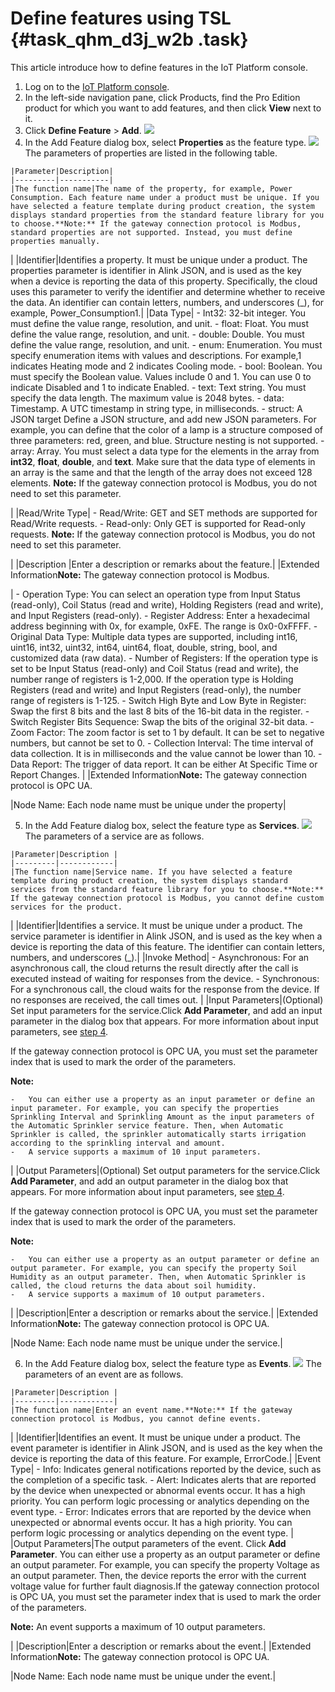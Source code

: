 # Define features using TSL {#task_qhm_d3j_w2b .task}

This article introduce how to define features in the IoT Platform console.

1.  Log on to the [IoT Platform console](http://iot.console.aliyun.com/). 
2.  In the left-side navigation pane, click Products, find the Pro Edition product for which you want to add features, and then click **View** next to it. 
3.  Click **Define Feature** \> **Add**. ![](http://static-aliyun-doc.oss-cn-hangzhou.aliyuncs.com/assets/img/17782/153793219610854_en-US.png) 
4.   In the Add Feature dialog box, select **Properties** as the feature type. ![](http://static-aliyun-doc.oss-cn-hangzhou.aliyuncs.com/assets/img/17782/153793219710855_en-US.png) The parameters of properties are listed in the following table.

    |Parameter|Description|
    |---------|-----------|
    |The function name|The name of the property, for example, Power Consumption. Each feature name under a product must be unique. If you have selected a feature template during product creation, the system displays standard properties from the standard feature library for you to choose.**Note:** If the gateway connection protocol is Modbus, standard properties are not supported. Instead, you must define properties manually.

|
    |Identifier|Identifies a property. It must be unique under a product. The properties parameter is identifier in Alink JSON, and is used as the key when a device is reporting the data of this property. Specifically, the cloud uses this parameter to verify the identifier and determine whether to receive the data. An identifier can contain letters, numbers, and underscores \(\_\), for example, Power\_Consumption1.|
    |Data Type|     -   Int32: 32-bit integer. You must define the value range, resolution, and unit.
    -   float: Float. You must define the value range, resolution, and unit.
    -   double: Double. You must define the value range, resolution, and unit.
    -   enum: Enumeration. You must specify enumeration items with values and descriptions. For example,1 indicates Heating mode and 2 indicates Cooling mode.
    -   bool: Boolean. You must specify the Boolean value. Values include 0 and 1. You can use 0 to indicate Disabled and 1 to indicate Enabled.
    -   text: Text string. You must specify the data length. The maximum value is 2048 bytes.
    -   data: Timestamp. A UTC timestamp in string type, in milliseconds.
    -   struct: A JSON target Define a JSON structure, and add new JSON parameters. For example, you can define that the color of a lamp is a structure composed of three parameters: red, green, and blue. Structure nesting is not supported.
    -   array: Array. You must select a data type for the elements in the array from **int32**, **float**, **double**, and **text**. Make sure that the data type of elements in an array is the same and that the length of the array does not exceed 128 elements.
 **Note:** If the gateway connection protocol is Modbus, you do not need to set this parameter.

 |
    |Read/Write Type|     -   Read/Write: GET and SET methods are supported for Read/Write requests.
    -   Read-only: Only GET is supported for Read-only requests.
 **Note:** If the gateway connection protocol is Modbus, you do not need to set this parameter.

 |
    |Description |Enter a description or remarks about the feature.|
    |Extended Information**Note:** The gateway connection protocol is Modbus.

|     -   Operation Type: You can select an operation type from Input Status \(read-only\), Coil Status \(read and write\), Holding Registers \(read and write\), and Input Registers \(read-only\).
    -   Register Address: Enter a hexadecimal address beginning with 0x, for example, 0xFE. The range is 0x0-0xFFFF.
    -   Original Data Type: Multiple data types are supported, including int16, uint16, int32, uint32, int64, uint64, float, double, string, bool, and customized data \(raw data\).
    -   Number of Registers: If the operation type is set to be Input Status \(read-only\) and Coil Status \(read and write\), the number range of registers is 1-2,000. If the operation type is Holding Registers \(read and write\) and Input Registers \(read-only\), the number range of registers is 1-125.
    -   Switch High Byte and Low Byte in Register: Swap the first 8 bits and the last 8 bits of the 16-bit data in the register.
    -   Switch Register Bits Sequence: Swap the bits of the original 32-bit data.
    -   Zoom Factor: The zoom factor is set to 1 by default. It can be set to negative numbers, but cannot be set to 0.
    -   Collection Interval: The time interval of data collection. It is in milliseconds and the value cannot be lower than 10.
    -   Data Report: The trigger of data report. It can be either At Specific Time or Report Changes.
 |
    |Extended Information**Note:** The gateway connection protocol is OPC UA.

|Node Name: Each node name must be unique under the property|

5.   In the Add Feature dialog box, select the feature type as **Services**. ![](http://static-aliyun-doc.oss-cn-hangzhou.aliyuncs.com/assets/img/17782/153793219710856_en-US.png) The parameters of a service are as follows.

    |Parameter|Description |
    |---------|------------|
    |The function name|Service name. If you have selected a feature template during product creation, the system displays standard services from the standard feature library for you to choose.**Note:** If the gateway connection protocol is Modbus, you cannot define custom services for the product.

|
    |Identifier|Identifies a service. It must be unique under a product. The service parameter is identifier in Alink JSON, and is used as the key when a device is reporting the data of this feature. The identifier can contain letters, numbers, and underscores \(\_\).|
    |Invoke Method|     -   Asynchronous: For an asynchronous call, the cloud returns the result directly after the call is executed instead of waiting for responses from the device.
    -   Synchronous: For a synchronous call, the cloud waits for the response from the device. If no responses are received, the call times out.
 |
    |Input Parameters|\(Optional\) Set input parameters for the service.Click **Add Parameter**, and add an input parameter in the dialog box that appears. For more information about input parameters, see [step 4](#table_odh_x43_y2b).

If the gateway connection protocol is OPC UA, you must set the parameter index that is used to mark the order of the parameters.

**Note:** 

    -   You can either use a property as an input parameter or define an input parameter. For example, you can specify the properties Sprinkling Interval and Sprinkling Amount as the input parameters of the Automatic Sprinkler service feature. Then, when Automatic Sprinkler is called, the sprinkler automatically starts irrigation according to the sprinkling interval and amount.
    -   A service supports a maximum of 10 input parameters.
|
    |Output Parameters|\(Optional\) Set output parameters for the service.Click **Add Parameter**, and add an output parameter in the dialog box that appears. For more information about input parameters, see [step 4](#table_odh_x43_y2b).

If the gateway connection protocol is OPC UA, you must set the parameter index that is used to mark the order of the parameters.

**Note:** 

    -   You can either use a property as an output parameter or define an output parameter. For example, you can specify the property Soil Humidity as an output parameter. Then, when Automatic Sprinkler is called, the cloud returns the data about soil humidity.
    -   A service supports a maximum of 10 output parameters.
|
    |Description|Enter a description or remarks about the service.|
    |Extended Information**Note:** The gateway connection protocol is OPC UA.

|Node Name: Each node name must be unique under the service.|

6.   In the Add Feature dialog box, select the feature type as **Events**. ![](http://static-aliyun-doc.oss-cn-hangzhou.aliyuncs.com/assets/img/17782/153793219710857_en-US.png) The parameters of an event are as follows.

    |Parameter|Description |
    |---------|------------|
    |The function name|Enter an event name.**Note:** If the gateway connection protocol is Modbus, you cannot define events.

|
    |Identifier|Identifies an event. It must be unique under a product. The event parameter is identifier in Alink JSON, and is used as the key when the device is reporting the data of this feature. For example, ErrorCode.|
    |Event Type|     -   Info: Indicates general notifications reported by the device, such as the completion of a specific task.
    -   Alert: Indicates alerts that are reported by the device when unexpected or abnormal events occur. It has a high priority. You can perform logic processing or analytics depending on the event type.
    -   Error: Indicates errors that are reported by the device when unexpected or abnormal events occur. It has a high priority. You can perform logic processing or analytics depending on the event type.
 |
    |Output Parameters|The output parameters of the event. Click **Add Parameter**. You can either use a property as an output parameter or define an output parameter. For example, you can specify the property Voltage as an output parameter. Then, the device reports the error with the current voltage value for further fault diagnosis.If the gateway connection protocol is OPC UA, you must set the parameter index that is used to mark the order of the parameters.

**Note:** An event supports a maximum of 10 output parameters.

|
    |Description|Enter a description or remarks about the event.|
    |Extended Information**Note:** The gateway connection protocol is OPC UA.

|Node Name: Each node name must be unique under the event.|


